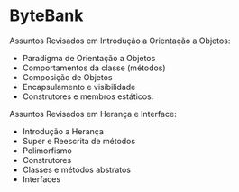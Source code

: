 # ByteBank
Assuntos Revisados em Introdução a Orientação a Objetos:
* Paradigma de Orientação a Objetos
* Comportamentos da classe (métodos)
* Composição de Objetos
* Encapsulamento e visibilidade
* Construtores e membros estáticos.

Assuntos Revisados em Herança e Interface:
* Introdução a Herança
* Super e Reescrita de métodos
* Polimorfismo
* Construtores 
* Classes e métodos abstratos
* Interfaces



 
